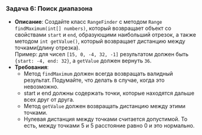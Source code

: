 ### Задача 6: **Поиск диапазона**
- **Описание**: Создайте класс `RangeFinder` с методом `Range findMaximum(int[] numbers)`, который возвращает объект со свойствами `start` и `end`, образующими наибольший отрезок, а также методом `int getValue()`, который возвращает дистанцию между точками(длину отрезка).  
Пример: для чисел `[15, 0, -4, 32, -1]` результатом должен быть `{start: -4, end: 32}`, а `getValue` должен вернуть `36`.
- **Требования**:
  - Метод `findMaximum` должен всегда возвращать валидный результат. Подумайте, что делать в случае, когда это невозможно.
  - start и end должны содержать точки, которые находятся дальше всех друг от друга. 
  - Метод `getValue` должен возвращать дистанцию между этими точками.
  - Нулевая дистанция между точками считается допустимой. То есть, между точками 5 и 5 расстояние равно 0 и это нормально.